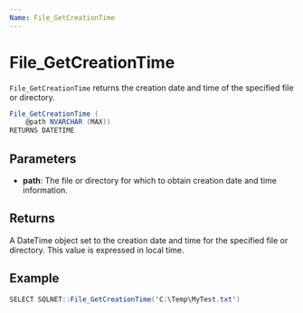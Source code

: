 ```yaml
---
Name: File_GetCreationTime
---
```


# File_GetCreationTime

`File_GetCreationTime` returns the creation date and time of the specified file or directory.

```csharp
File_GetCreationTime (
	@path NVARCHAR (MAX))
RETURNS DATETIME
```

## Parameters

 - **path**: The file or directory for which to obtain creation date and time information.

## Returns

A DateTime object set to the creation date and time for the specified file or directory. This value is expressed in local time.

## Example

```csharp
SELECT SQLNET::File_GetCreationTime('C:\Temp\MyTest.txt')
```

